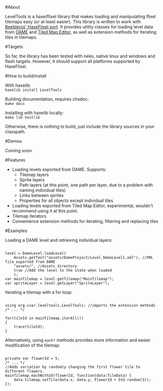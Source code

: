 #About  

LevelTools is a haxe/flixel library that makes loading and manipulating flixel tilemaps easy (or at least easier). This library is written to work with [Beeblerox' HaxeFlixel port](https://github.com/Beeblerox/HaxeFlixel). It provides utility classes for loading level data from [DAME](http://dambots.com/dame-editor/) and [Tiled Map Editor](http://www.mapeditor.org/), as well as extension methods for iterating tiles in tilemaps.

#Targets  

So far, the library has been tested with neko, native linux and windows and flash targets. However, it should support all platforms supported by HaxeFlixel.  

#How to build/install  

With haxelib:  
`haxelib install LevelTools`  

Building documentation, requires chxdoc:  
`make docs`  

Installing with haxelib locally:  
`make lib testlib`  

Otherwise, there is nothing to build, just include the library sources in your classpath.  

#Demos  

Coming soon.  

#Features  

* Loading levels exported from DAME. Supports:
    * Tilemap layers  
    * Sprite layers  
    * Path layers (at this point, one path per layer, due to a problem with naming individual tiles)  
    * Links between sprites  
    * Properties for all objects except individual tiles  
* Loading levels exported from Tiled Map Editor, experimental, wouldn't recommend using it at this point.  
* Tilemap iterators  
* Convenience extension methods for iterating, filtering and replacing tiles  

#Examples  

Loading a DAME level and retrieving individual layers:  
<pre><code>
level = DameLevel.loadLevel(
	Assets.getText("assets/DameProject/Level_DemoLevel1.xml"), //XML file exported from DAME
	"assets/", //Assets directory
	true //Add the level to the state when loaded
	);
var mainTilemap = level.getTilemap("MainTilemap");
var spriteLayer = level.getLayer("SpriteLayer");
</code></pre>  

Iterating a tilemap with a for loop:  
<pre><code>
using org.ivar.leveltools.LevelTools; //imports the extension methods
/* ... */

for(tileId in mainTilemap.iterAll())
{
	trace(tileId);
}
</code></pre>  

Alternatively, using `each*` methods provides more information and easier modification of the tilemap:  
<pre><code>
private var flowerId = 5;
/* ... */
//Adds variation by randomly changing the first flower tile to different flowers.
mainTilemap.eachWithId(flowerId, function(data:TileData) {
	data.tilemap.setTile(data.x, data.y, FlowerId + Std.random(3));
});
</code></pre>  